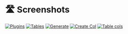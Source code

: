 # 🛣️ Screenshots

[![Plugins](https://raw.githubusercontent.com/tomatophp/filament-plugins/master/arts/plugins.png)](https://raw.githubusercontent.com/tomatophp/filament-plugins/master/arts/plugins.png) [![Tables](https://raw.githubusercontent.com/tomatophp/filament-plugins/master/arts/tables.png)](https://raw.githubusercontent.com/tomatophp/filament-plugins/master/arts/tables.png) [![Generate](https://raw.githubusercontent.com/tomatophp/filament-plugins/master/arts/generate.png)](https://raw.githubusercontent.com/tomatophp/filament-plugins/master/arts/generate.png) [![Create Col](https://raw.githubusercontent.com/tomatophp/filament-plugins/master/arts/create-col.png)](https://raw.githubusercontent.com/tomatophp/filament-plugins/master/arts/create-col.png) [![Table cols](https://raw.githubusercontent.com/tomatophp/filament-plugins/master/arts/table-cols.png)](https://raw.githubusercontent.com/tomatophp/filament-plugins/master/arts/table-cols.png)
